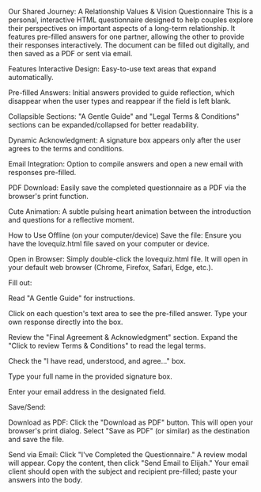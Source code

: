 Our Shared Journey: A Relationship Values & Vision Questionnaire
This is a personal, interactive HTML questionnaire designed to help couples explore their perspectives on important aspects of a long-term relationship. It features pre-filled answers for one partner, allowing the other to provide their responses interactively. The document can be filled out digitally, and then saved as a PDF or sent via email.

Features
Interactive Design: Easy-to-use text areas that expand automatically.

Pre-filled Answers: Initial answers provided to guide reflection, which disappear when the user types and reappear if the field is left blank.

Collapsible Sections: "A Gentle Guide" and "Legal Terms & Conditions" sections can be expanded/collapsed for better readability.

Dynamic Acknowledgment: A signature box appears only after the user agrees to the terms and conditions.

Email Integration: Option to compile answers and open a new email with responses pre-filled.

PDF Download: Easily save the completed questionnaire as a PDF via the browser's print function.

Cute Animation: A subtle pulsing heart animation between the introduction and questions for a reflective moment.

How to Use
Offline (on your computer/device)
Save the file: Ensure you have the lovequiz.html file saved on your computer or device.

Open in Browser: Simply double-click the lovequiz.html file. It will open in your default web browser (Chrome, Firefox, Safari, Edge, etc.).

Fill out:

Read "A Gentle Guide" for instructions.

Click on each question's text area to see the pre-filled answer. Type your own response directly into the box.

Review the "Final Agreement & Acknowledgment" section. Expand the "Click to review Terms & Conditions" to read the legal terms.

Check the "I have read, understood, and agree..." box.

Type your full name in the provided signature box.

Enter your email address in the designated field.

Save/Send:

Download as PDF: Click the "Download as PDF" button. This will open your browser's print dialog. Select "Save as PDF" (or similar) as the destination and save the file.

Send via Email: Click "I've Completed the Questionnaire." A review modal will appear. Copy the content, then click "Send Email to Elijah." Your email client should open with the subject and recipient pre-filled; paste your answers into the body.
